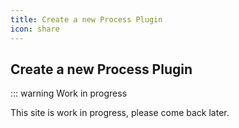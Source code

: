```yaml
---
title: Create a new Process Plugin
icon: share
---
```


## Create a new Process Plugin

::: warning Work in progress

This site is work in progress, please come back later.